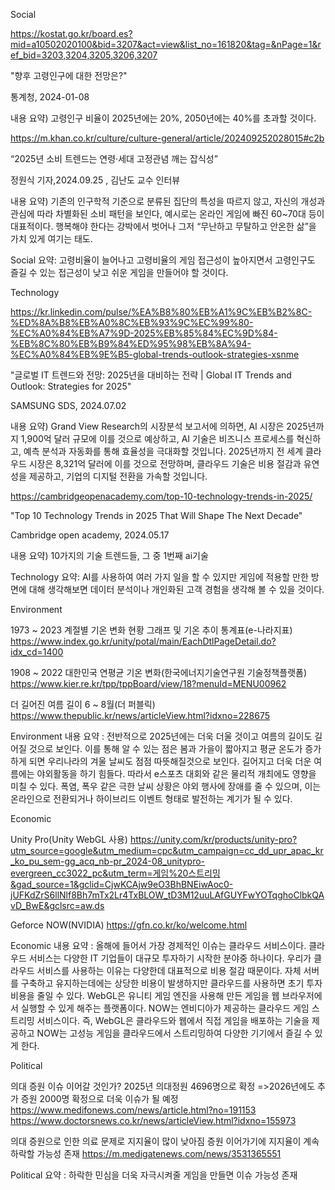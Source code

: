 Social

https://kostat.go.kr/board.es?mid=a10502020100&bid=3207&act=view&list_no=161820&tag=&nPage=1&ref_bid=3203,3204,3205,3206,3207

"향후 고령인구에 대한 전망은?"

통계청, 2024-01-08 

내용 요약) 고령인구 비율이 2025년에는 20%, 2050년에는 40%를 초과할 것이다.

https://m.khan.co.kr/culture/culture-general/article/202409252028015#c2b

“2025년 소비 트렌드는 연령·세대 고정관념 깨는 잡식성”

정원식 기자,2024.09.25 , 김난도 교수 인터뷰

내용 요약) 	기존의 인구학적 기준으로 분류된 집단의 특성을 따르지 않고, 자신의 개성과 관심에 따라 차별화된 소비 패턴을 보인다, 
		예시로는 온라인 게임에 빠진 60~70대 등이 대표적이다.
		행복해야 한다는 강박에서 벗어나 그저 “무난하고 무탈하고 안온한 삶”을 가치 있게 여기는 태도.

Social 요약:
고령비율이 늘어나고 고령비율의 게임 접근성이 높아지면서 고령인구도 즐길 수 있는 접근성이 낮고 쉬운 게임을 만들어야 할 것이다.


Technology

https://kr.linkedin.com/pulse/%EA%B8%80%EB%A1%9C%EB%B2%8C-%ED%8A%B8%EB%A0%8C%EB%93%9C%EC%99%80-%EC%A0%84%EB%A7%9D-2025%EB%85%84%EC%9D%84-%EB%8C%80%EB%B9%84%ED%95%98%EB%8A%94-%EC%A0%84%EB%9E%B5-global-trends-outlook-strategies-xsnme

"글로벌 IT 트렌드와 전망: 2025년을 대비하는 전략 | Global IT Trends and Outlook: Strategies for 2025"

SAMSUNG SDS, 2024.07.02

내용 요약) 	Grand View Research의 시장분석 보고서에 의하면, AI 시장은 2025년까지 1,900억 달러 규모에 이를 것으로 예상하고, AI 기술은 비즈니스 프로세스를
		혁신하고, 예측 분석과 자동화를 통해 효율성을 극대화할 것입니다. 2025년까지 전 세계 클라우드 시장은 8,321억 달러에 이를 것으로 전망하며, 클라우드
		기술은 비용 절감과 유연성을 제공하고, 기업의 디지털 전환을 가속할 것입니다.

https://cambridgeopenacademy.com/top-10-technology-trends-in-2025/

"Top 10 Technology Trends in 2025 That Will Shape The Next Decade"

Cambridge open academy, 2024.05.17

내용 요약) 10가지의 기술 트렌드들, 그 중 1번째 ai기술

Technology 요약:
AI를 사용하여 여러 가지 일을 할 수 있지만 게임에 적용할 만한 방면에 대해 생각해보면 데이터 분석이나 개인화된 고객 경험을 생각해 볼 수 있을 것이다. 

Environment

1973 ~ 2023 계절별 기온 변화 현황 그래프 및 기온 추이 통계표(e-나라지표)
https://www.index.go.kr/unity/potal/main/EachDtlPageDetail.do?idx_cd=1400

1908 ~ 2022 대한민국 연평균 기온 변화(한국에너지기술연구원 기술정책플랫폼)
https://www.kier.re.kr/tpp/tppBoard/view/18?menuId=MENU00962

더 길어진 여름 길이 6 ~ 8월(더 퍼블릭)
https://www.thepublic.kr/news/articleView.html?idxno=228675

Environment 내용 요약 : 전반적으로 2025년에는 더욱 더울 것이고 여름의 길이도 길어질 것으로 보인다. 이를 통해 알 수 있는 점은 봄과 가을이 짧아지고 평균 온도가 증가하게 되면 우리나라의 겨울 날씨도 점점 따뜻해질것으로 보인다. 길어지고 더욱 더운 여름에는 야외활동을 하기 힘들다. 따라서 e스포츠 대회와 같은 물리적 개최에도 영향을 미칠 수 있다. 폭염, 폭우 같은 극한 날씨 상황은 야외 행사에 장애를 줄 수 있으며, 이는 온라인으로 전환되거나 하이브리드 이벤트 형태로 발전하는 계기가 될 수 있다.

Economic

Unity Pro(Unity WebGL 사용)
https://unity.com/kr/products/unity-pro?utm_source=google&utm_medium=cpc&utm_campaign=cc_dd_upr_apac_kr_ko_pu_sem-gg_acq_nb-pr_2024-08_unitypro-evergreen_cc3022_pc&utm_term=게임%20스트리밍&gad_source=1&gclid=CjwKCAjw9eO3BhBNEiwAoc0-jUFKdZrS6llNlf8Bh7mTx2Lr4TxBLOW_tD3M12uuLAfGUYFwYOTqghoClbkQAvD_BwE&gclsrc=aw.ds

Geforce NOW(NVIDIA)
https://gfn.co.kr/ko/welcome.html

Economic 내용 요약 : 올해에 들어서 가장 경제적인 이슈는 클라우드 서비스이다. 클라우드 서비스는 다양한 IT 기업들이 대규모 투자하기 시작한 분야중 하나이다. 우리가 클라우드 서비스를 사용하는 이유는 다양한데 대표적으로 비용 절감 때문이다. 자체 서버를 구축하고 유지하는데에는 상당한 비용이 발생하지만 클라우드를 사용하면 초기 투자 비용을 줄일 수 있다.
WebGL은 유니티 게임 엔진을 사용해 만든 게임을 웹 브라우저에서 실행할 수 있게 해주는 플랫폼이다. NOW는 엔비디아가 제공하는 클라우드 게임 스트리밍 서비스이다. 즉, WebGL은 클라우드와 웹에서 직접 게임을 배포하는 기술을 제공하고 NOW는 고성능 게임을 클라우드에서 스트리밍하여 다양한 기기에서 즐길 수 있게 한다.

Political

의대 증원 이슈 이어갈 것인가?
2025년 의대정원 4696명으로 확정
=>2026년에도 추가 증원 2000명 확정으로 더욱 이슈가 될 예정
https://www.medifonews.com/news/article.html?no=191153
https://www.doctorsnews.co.kr/news/articleView.html?idxno=155973

의대 증원으로 인한 의료 문제로 지지율이 많이 낮아짐 
증원 이어가기에 지지율이 계속 하락할 가능성 존재
https://m.medigatenews.com/news/3531365551

Political 요약 : 하락한 민심을 더욱 자극시켜줄 게임을 만들면 이슈 가능성 존재


